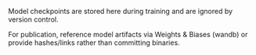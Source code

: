 Model checkpoints are stored here during training and are ignored by version control.

For publication, reference model artifacts via Weights & Biases (wandb) or provide hashes/links rather than committing binaries.